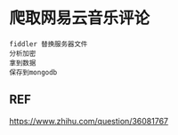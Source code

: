 # 爬取网易云音乐评论

    fiddler 替换服务器文件
    分析加密
    拿到数据
    保存到mongodb

## REF
https://www.zhihu.com/question/36081767



